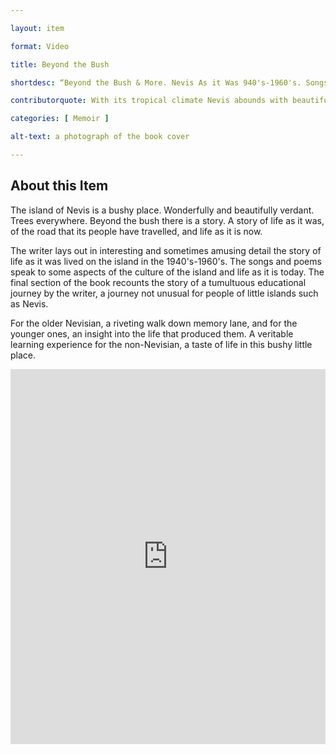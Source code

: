 ```yaml
--- 

layout: item 

format: Video

title: Beyond the Bush

shortdesc: “Beyond the Bush & More. Nevis As it Was 940's-1960's. Songs & Poems About Life on Nevis. A Difficult Personal Journey.” 

contributorquote: With its tropical climate Nevis abounds with beautiful flowers …  none of these made it to our reading books. Over and over again we recited -The Daffodils - a poem about a flower most of us have never seen...

categories: [ Memoir ] 

alt-text: a photograph of the book cover 

--- 
```


## About this Item 

The island of Nevis is a bushy place. Wonderfully and beautifully verdant. Trees everywhere. Beyond the bush there is a story. A story of life as it was, of the road that its people have travelled, and life as it is now.

The writer lays out in interesting and sometimes amusing detail the story of life as it was lived on the island in the 1940's-1960's. The songs and poems speak to some aspects of the culture of the island and life as it is today. The final section of the book recounts the story of a tumultuous educational journey by the writer, a journey not unusual for people of little islands such as Nevis.

For the older Nevisian, a riveting walk down memory lane, and for the younger ones, an insight into the life that produced them. A veritable learning experience for the non-Nevisian, a taste of life in this bushy little place.


<iframe title="Excerpt from Memoir "Beyond the Bush & More"" src="https://purl.dlib.indiana.edu/iudl/media/118r37222k?urlappend=%2Fembed" width="100%" height="600" frameborder="0" webkitallowfullscreen mozallowfullscreen allowfullscreen></iframe


